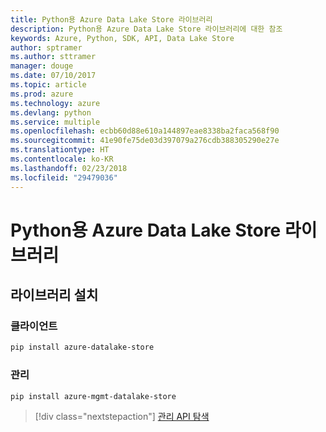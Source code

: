 ```yaml
---
title: Python용 Azure Data Lake Store 라이브러리
description: Python용 Azure Data Lake Store 라이브러리에 대한 참조
keywords: Azure, Python, SDK, API, Data Lake Store
author: sptramer
ms.author: sttramer
manager: douge
ms.date: 07/10/2017
ms.topic: article
ms.prod: azure
ms.technology: azure
ms.devlang: python
ms.service: multiple
ms.openlocfilehash: ecbb60d88e610a144897eae8338ba2faca568f90
ms.sourcegitcommit: 41e90fe75de03d397079a276cdb388305290e27e
ms.translationtype: HT
ms.contentlocale: ko-KR
ms.lasthandoff: 02/23/2018
ms.locfileid: "29479036"
---
```

# <a name="azure-data-lake-store-libraries-for-python"></a>Python용 Azure Data Lake Store 라이브러리

## <a name="install-the-libraries"></a>라이브러리 설치
### <a name="client"></a>클라이언트

```bash
pip install azure-datalake-store
```

### <a name="management"></a>관리

```bash
pip install azure-mgmt-datalake-store
```
> [!div class="nextstepaction"]
> [관리 API 탐색](/python/api/overview/azure/datalakestore/management)